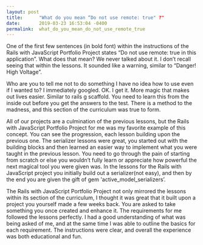 ```yaml
---
layout: post
title:      "What do you mean “Do not use remote: true" ?"
date:       2019-03-23 16:53:04 -0400
permalink:  what_do_you_mean_do_not_use_remote_true
---
```



One of the first few sentences (in bold font) within the instructions of the Rails with JavaScript Portfolio Project states “Do not use remote: true in this application”. What does that mean? We never talked about it. I don’t recall seeing that within the lessons. It sounded like a warning, similar to “Danger! High Voltage”.  


Who are you to tell me not to do something I have no idea how to use even if I wanted to?  I immediately googled. OK. I get it.  More magic that makes out lives easier.  Similar to rails g scaffold. You need to learn this from the inside out before you get the answers to the test. There is a method to the madness, and this section of the curriculum was true to form. 

All of our projects are a culmination of the previous lessons, but the Rails with JavaScript Portfolio Project for me was my favorite example of this concept. You can see the progression, each lesson building upon the previous one. The serializer lessons were great, you started out with the building blocks and then learned an easier way to implement what you were taught in the previous lesson.  You need to go through the pain of starting from scratch or else you wouldn’t fully learn or appreciate how powerful the next magical tool you were given was. In the lessons for the Rails with JavaScript project you initially build out a serializer(not easy),  and then by the end you are given the gift of gem 'active_model_serializers’.

The Rails with JavaScript Portfolio Project not only mirrored the lessons within its section of the curriculum, I thought it was great that it built upon a project you yourself made a few weeks back.  You are asked to take something you once created and enhance it. The requirements for me followed the lessons perfectly. I had a good understanding of what was being asked of me, and at the same time I was able to outline the basics for each requirement. The instructions were clear, and overall the experience was both educational and fun. 
